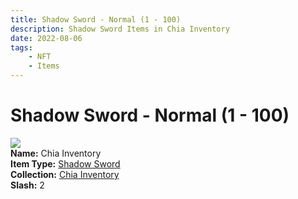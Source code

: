 ```yaml
---
title: Shadow Sword - Normal (1 - 100)
description: Shadow Sword Items in Chia Inventory
date: 2022-08-06
tags:
    - NFT
    - Items
---
```


# Shadow Sword - Normal (1 - 100)
<div class="item_thumbnail">
<a href="../../../Other/Shadow_Sword/Shadow_Sword"><img loading="lazy" src="https://gtzefsfwqsityt2axdlopvhheygq4sd5i5vzyaggaqxcqdfed4nq.arweave.net/NPJCyLaEkTxPQLjW59TnJg0OSH1Ha5wAxgQuKAykHxs"></a><br/>
<div><strong>Name:</strong> Chia Inventory</div>
<div><strong>Item Type:</strong> <a href="../../../Other/Shadow_Sword/Shadow_Sword">Shadow Sword</a></div>
<div><strong>Collection:</strong> <a href="https://www.spacescan.io/xch/nft/collection/col16fpva26fhdjp2echs3cr7c30gzl7qe67hu9grtsjcqldz354asjsyzp6wx">Chia Inventory</a></div>
<div><strong>Slash:</strong> 2</div>
</div>

